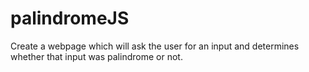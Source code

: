 # palindromeJS

Create a webpage which will ask the user for an input and determines whether that input was palindrome or not. 
